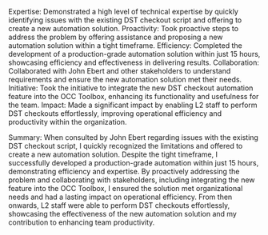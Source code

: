 Expertise: Demonstrated a high level of technical expertise by quickly identifying issues with the existing DST checkout script and offering to create a new automation solution.
Proactivity: Took proactive steps to address the problem by offering assistance and proposing a new automation solution within a tight timeframe.
Efficiency: Completed the development of a production-grade automation solution within just 15 hours, showcasing efficiency and effectiveness in delivering results.
Collaboration: Collaborated with John Ebert and other stakeholders to understand requirements and ensure the new automation solution met their needs.
Initiative: Took the initiative to integrate the new DST checkout automation feature into the OCC Toolbox, enhancing its functionality and usefulness for the team.
Impact: Made a significant impact by enabling L2 staff to perform DST checkouts effortlessly, improving operational efficiency and productivity within the organization.


Summary:
When consulted by John Ebert regarding issues with the existing DST checkout script, I quickly recognized the limitations and offered to create a new automation solution. Despite the tight timeframe, I successfully developed a production-grade automation within just 15 hours, demonstrating efficiency and expertise. By proactively addressing the problem and collaborating with stakeholders, including integrating the new feature into the OCC Toolbox, I ensured the solution met organizational needs and had a lasting impact on operational efficiency. From then onwards, L2 staff were able to perform DST checkouts effortlessly, showcasing the effectiveness of the new automation solution and my contribution to enhancing team productivity.
